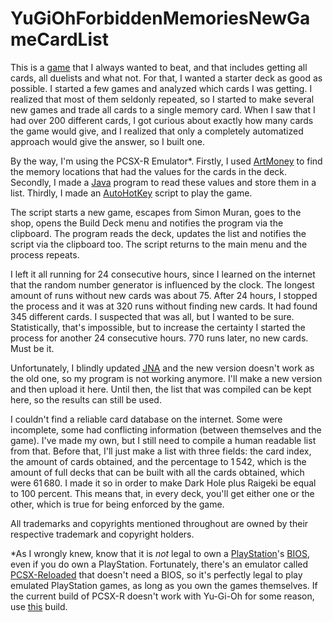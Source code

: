 # YuGiOhForbiddenMemoriesNewGameCardList

This is a [game](https://en.wikipedia.org/wiki/List_of_Yu-Gi-Oh!_video_games#Yu-Gi-Oh.21_Forbidden_Memories) that I always wanted to beat, and that includes getting all cards, all duelists and what not. For that, I wanted a starter deck as good as possible. I started a few games and analyzed which cards I was getting. I realized that most of them seldonly repeated, so I started to make several new games and trade all cards to a single memory card. When I saw that I had over 200 different cards, I got curious about exactly how many cards the game would give, and I realized that only a completely automatized approach would give the answer, so I built one.

By the way, I'm using the PCSX-R Emulator\*. Firstly, I used [ArtMoney](http://www.artmoney.ru/) to find the memory locations that had the values for the cards in the deck. Secondly, I made a [Java](https://en.wikipedia.org/wiki/Java_(programming_language)) program to read these values and store them in a list. Thirdly, I made an [AutoHotKey](https://autohotkey.com/) script to play the game.

The script starts a new game, escapes from Simon Muran, goes to the shop, opens the Build Deck menu and notifies the program via the clipboard. The program reads the deck, updates the list and notifies the script via the clipboard too. The script returns to the main menu and the process repeats.

I left it all running for 24 consecutive hours, since I learned on the internet that the random number generator is influenced by the clock. The longest amount of runs without new cards was about 75. After 24 hours, I stopped the process and it was at 320 runs without finding new cards. It had found 345 different cards. I suspected that was all, but I wanted to be sure. Statistically, that's impossible, but to increase the certainty I started the process for another 24 consecutive hours. 770 runs later, no new cards. Must be it.

Unfortunately, I blindly updated [JNA](https://github.com/java-native-access/jna#readme) and the new version doesn't work as the old one, so my program is not working anymore. I'll make a new version and then upload it here. Until then, the list that was compiled can be kept here, so the results can still be used.

I couldn't find a reliable card database on the internet. Some were incomplete, some had conflicting information (between themselves and the game). I've made my own, but I still need to compile a human readable list from that. Before that, I'll just make a list with three fields: the card index, the amount of cards obtained, and the percentage to 1 542, which is the amount of full decks that can be built with all the cards obtained, which were 61 680. I made it so in order to make Dark Hole plus Raigeki be equal to 100 percent. This means that, in every deck, you'll get either one or the other, which is true for being enforced by the game.

All trademarks and copyrights mentioned throughout are owned by their respective trademark and copyright holders.

\*As I wrongly knew, know that it is _not_ legal to own a [PlayStation](https://en.wikipedia.org/wiki/PlayStation_(console))'s [BIOS](https://en.wikipedia.org/wiki/BIOS), even if you do own a PlayStation. Fortunately, there's an emulator called [PCSX-Reloaded](https://en.wikipedia.org/wiki/PCSX-Reloaded) that doesn't need a BIOS, so it's perfectly legal to play emulated PlayStation games, as long as you own the games themselves. If the current build of PCSX-R doesn't work with Yu-Gi-Oh for some reason, use [this](http://pcsxr.codeplex.com/workitem/12066) build.
